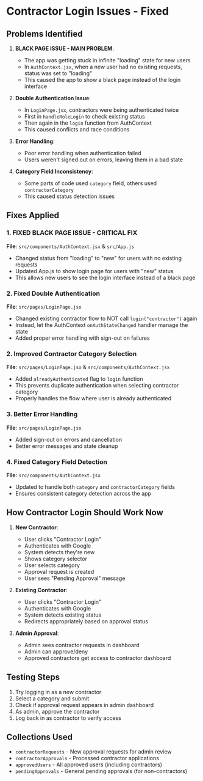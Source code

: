 # Contractor Login Issues - Fixed

## Problems Identified

1. **BLACK PAGE ISSUE - MAIN PROBLEM**: 
   - The app was getting stuck in infinite "loading" state for new users
   - In `AuthContext.jsx`, when a new user had no existing requests, status was set to "loading" 
   - This caused the app to show a black page instead of the login interface

2. **Double Authentication Issue**: 
   - In `LoginPage.jsx`, contractors were being authenticated twice
   - First in `handleRoleLogin` to check existing status
   - Then again in the `login` function from AuthContext
   - This caused conflicts and race conditions

3. **Error Handling**: 
   - Poor error handling when authentication failed
   - Users weren't signed out on errors, leaving them in a bad state

4. **Category Field Inconsistency**:
   - Some parts of code used `category` field, others used `contractorCategory`
   - This caused status detection issues

## Fixes Applied

### 1. FIXED BLACK PAGE ISSUE - CRITICAL FIX
**File**: `src/components/AuthContext.jsx` & `src/App.js`
- Changed status from "loading" to "new" for users with no existing requests
- Updated App.js to show login page for users with "new" status
- This allows new users to see the login interface instead of a black page

### 2. Fixed Double Authentication
**File**: `src/pages/LoginPage.jsx`
- Changed existing contractor flow to NOT call `login("contractor")` again
- Instead, let the AuthContext `onAuthStateChanged` handler manage the state
- Added proper error handling with sign-out on failures

### 2. Improved Contractor Category Selection
**File**: `src/pages/LoginPage.jsx` & `src/components/AuthContext.jsx`
- Added `alreadyAuthenticated` flag to `login` function
- This prevents duplicate authentication when selecting contractor category
- Properly handles the flow where user is already authenticated

### 3. Better Error Handling
**File**: `src/pages/LoginPage.jsx`
- Added sign-out on errors and cancellation
- Better error messages and state cleanup

### 4. Fixed Category Field Detection
**File**: `src/components/AuthContext.jsx`
- Updated to handle both `category` and `contractorCategory` fields
- Ensures consistent category detection across the app

## How Contractor Login Should Work Now

1. **New Contractor**:
   - User clicks "Contractor Login"
   - Authenticates with Google
   - System detects they're new
   - Shows category selector
   - User selects category
   - Approval request is created
   - User sees "Pending Approval" message

2. **Existing Contractor**:
   - User clicks "Contractor Login"
   - Authenticates with Google
   - System detects existing status
   - Redirects appropriately based on approval status

3. **Admin Approval**:
   - Admin sees contractor requests in dashboard
   - Admin can approve/deny
   - Approved contractors get access to contractor dashboard

## Testing Steps

1. Try logging in as a new contractor
2. Select a category and submit
3. Check if approval request appears in admin dashboard
4. As admin, approve the contractor
5. Log back in as contractor to verify access

## Collections Used

- `contractorRequests` - New approval requests for admin review
- `contractorApprovals` - Processed contractor applications
- `approvedUsers` - All approved users (including contractors)
- `pendingApprovals` - General pending approvals (for non-contractors)
